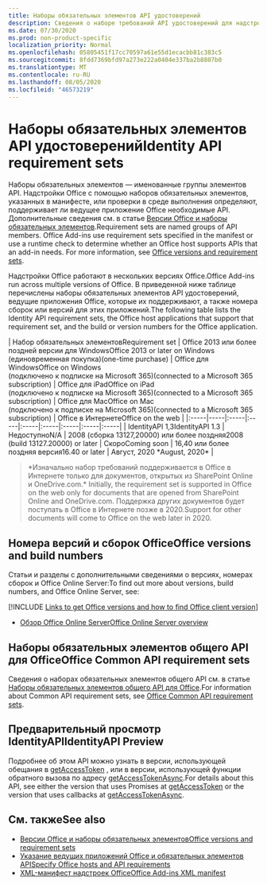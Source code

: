 ```yaml
---
title: Наборы обязательных элементов API удостоверений
description: Сведения о наборе требований API удостоверений для надстроек Office.
ms.date: 07/30/2020
ms.prod: non-product-specific
localization_priority: Normal
ms.openlocfilehash: 05805451f17cc70597a61e55d1ecacbb81c383c5
ms.sourcegitcommit: 8fdd7369bfd97a273e222a0404e337ba2b8807b0
ms.translationtype: MT
ms.contentlocale: ru-RU
ms.lasthandoff: 08/05/2020
ms.locfileid: "46573219"
---
```

# <a name="identity-api-requirement-sets"></a><span data-ttu-id="a7b7c-103">Наборы обязательных элементов API удостоверений</span><span class="sxs-lookup"><span data-stu-id="a7b7c-103">Identity API requirement sets</span></span>

<span data-ttu-id="a7b7c-p101">Наборы обязательных элементов — именованные группы элементов API. Надстройки Office с помощью наборов обязательных элементов, указанных в манифесте, или проверки в среде выполнения определяют, поддерживает ли ведущее приложение Office необходимые API. Дополнительные сведения см. в статье [Версии Office и наборы обязательных элементов](../../develop/office-versions-and-requirement-sets.md).</span><span class="sxs-lookup"><span data-stu-id="a7b7c-p101">Requirement sets are named groups of API members. Office Add-ins use requirement sets specified in the manifest or use a runtime check to determine whether an Office host supports APIs that an add-in needs. For more information, see [Office versions and requirement sets](../../develop/office-versions-and-requirement-sets.md).</span></span>

<span data-ttu-id="a7b7c-107">Надстройки Office работают в нескольких версиях Office.</span><span class="sxs-lookup"><span data-stu-id="a7b7c-107">Office Add-ins run across multiple versions of Office.</span></span> <span data-ttu-id="a7b7c-108">В приведенной ниже таблице перечислены наборы обязательных элементов API удостоверений, ведущие приложения Office, которые их поддерживают, а также номера сборок или версий для этих приложений.</span><span class="sxs-lookup"><span data-stu-id="a7b7c-108">The following table lists the Identity API requirement sets, the Office host applications that support that requirement set, and the build or version numbers for the Office application.</span></span>

|  <span data-ttu-id="a7b7c-109">Набор обязательных элементов</span><span class="sxs-lookup"><span data-stu-id="a7b7c-109">Requirement set</span></span>  | <span data-ttu-id="a7b7c-110">Office 2013 или более поздней версии для Windows</span><span class="sxs-lookup"><span data-stu-id="a7b7c-110">Office 2013 or later on Windows</span></span><br><span data-ttu-id="a7b7c-111">(единовременная покупка)</span><span class="sxs-lookup"><span data-stu-id="a7b7c-111">(one-time purchase)</span></span> | <span data-ttu-id="a7b7c-112">Office для Windows</span><span class="sxs-lookup"><span data-stu-id="a7b7c-112">Office on Windows</span></span><br><span data-ttu-id="a7b7c-113">(подключено к подписке на Microsoft 365)</span><span class="sxs-lookup"><span data-stu-id="a7b7c-113">(connected to a Microsoft 365 subscription)</span></span> |  <span data-ttu-id="a7b7c-114">Office для iPad</span><span class="sxs-lookup"><span data-stu-id="a7b7c-114">Office on iPad</span></span><br><span data-ttu-id="a7b7c-115">(подключено к подписке на Microsoft 365)</span><span class="sxs-lookup"><span data-stu-id="a7b7c-115">(connected to a Microsoft 365 subscription)</span></span>  |  <span data-ttu-id="a7b7c-116">Office для Mac</span><span class="sxs-lookup"><span data-stu-id="a7b7c-116">Office on Mac</span></span><br><span data-ttu-id="a7b7c-117">(подключено к подписке на Microsoft 365)</span><span class="sxs-lookup"><span data-stu-id="a7b7c-117">(connected to a Microsoft 365 subscription)</span></span>  | <span data-ttu-id="a7b7c-118">Office в Интернете</span><span class="sxs-lookup"><span data-stu-id="a7b7c-118">Office on the web</span></span>  |
|:-----|-----|:-----|:-----|:-----|:-----|:-----|:-----|:-----|
| <span data-ttu-id="a7b7c-119">IdentityAPI 1,3</span><span class="sxs-lookup"><span data-stu-id="a7b7c-119">IdentityAPI 1.3</span></span>  | <span data-ttu-id="a7b7c-120">Недоступно</span><span class="sxs-lookup"><span data-stu-id="a7b7c-120">N/A</span></span> | <span data-ttu-id="a7b7c-121">2008 (сборка 13127,20000) или более поздняя</span><span class="sxs-lookup"><span data-stu-id="a7b7c-121">2008 (build 13127.20000) or later</span></span> | <span data-ttu-id="a7b7c-122">Скоро</span><span class="sxs-lookup"><span data-stu-id="a7b7c-122">Coming soon</span></span> | <span data-ttu-id="a7b7c-123">16,40 или более поздняя версия</span><span class="sxs-lookup"><span data-stu-id="a7b7c-123">16.40 or later</span></span> | <span data-ttu-id="a7b7c-124">Август, 2020 \*</span><span class="sxs-lookup"><span data-stu-id="a7b7c-124">August, 2020\*</span></span> |

> <span data-ttu-id="a7b7c-125">\*Изначально набор требований поддерживается в Office в Интернете только для документов, открытых из SharePoint Online и OneDrive.com.</span><span class="sxs-lookup"><span data-stu-id="a7b7c-125">\* Initially, the requirement set is supported in Office on the web only for documents that are opened from SharePoint Online and OneDrive.com.</span></span> <span data-ttu-id="a7b7c-126">Поддержка других документов будет поступать в Office в Интернете позже в 2020.</span><span class="sxs-lookup"><span data-stu-id="a7b7c-126">Support for other documents will come to Office on the web later in 2020.</span></span>

## <a name="office-versions-and-build-numbers"></a><span data-ttu-id="a7b7c-127">Номера версий и сборок Office</span><span class="sxs-lookup"><span data-stu-id="a7b7c-127">Office versions and build numbers</span></span>

<span data-ttu-id="a7b7c-128">Статьи и разделы с дополнительными сведениями о версиях, номерах сборок и Office Online Server:</span><span class="sxs-lookup"><span data-stu-id="a7b7c-128">To find out more about versions, build numbers, and Office Online Server, see:</span></span>

[!INCLUDE [Links to get Office versions and how to find Office client version](../../includes/links-get-office-versions-builds.md)]
- [<span data-ttu-id="a7b7c-129">Обзор Office Online Server</span><span class="sxs-lookup"><span data-stu-id="a7b7c-129">Office Online Server overview</span></span>](/officeonlineserver/office-online-server-overview)

## <a name="office-common-api-requirement-sets"></a><span data-ttu-id="a7b7c-130">Наборы обязательных элементов общего API для Office</span><span class="sxs-lookup"><span data-stu-id="a7b7c-130">Office Common API requirement sets</span></span>

<span data-ttu-id="a7b7c-131">Сведения о наборах обязательных элементов общего API см. в статье [Наборы обязательных элементов общего API для Office](office-add-in-requirement-sets.md).</span><span class="sxs-lookup"><span data-stu-id="a7b7c-131">For information about Common API requirement sets, see [Office Common API requirement sets](office-add-in-requirement-sets.md).</span></span>

## <a name="identityapi-preview"></a><span data-ttu-id="a7b7c-132">Предварительный просмотр IdentityAPI</span><span class="sxs-lookup"><span data-stu-id="a7b7c-132">IdentityAPI Preview</span></span>

<span data-ttu-id="a7b7c-133">Подробнее об этом API можно узнать в версии, использующей обещания в [getAccessToken](/javascript/api/office-runtime/officeruntime.auth#getaccesstoken-options-) , или в версии, использующей функции обратного вызова по адресу [getAccessTokenAsync](/javascript/api/office/office.auth#getaccesstokenasync-options--callback-).</span><span class="sxs-lookup"><span data-stu-id="a7b7c-133">For details about this API, see either the version that uses Promises at [getAccessToken](/javascript/api/office-runtime/officeruntime.auth#getaccesstoken-options-) or the version that uses callbacks at [getAccessTokenAsync](/javascript/api/office/office.auth#getaccesstokenasync-options--callback-).</span></span>

## <a name="see-also"></a><span data-ttu-id="a7b7c-134">См. также</span><span class="sxs-lookup"><span data-stu-id="a7b7c-134">See also</span></span>

- [<span data-ttu-id="a7b7c-135">Версии Office и наборы обязательных элементов</span><span class="sxs-lookup"><span data-stu-id="a7b7c-135">Office versions and requirement sets</span></span>](../../develop/office-versions-and-requirement-sets.md)
- [<span data-ttu-id="a7b7c-136">Указание ведущих приложений Office и обязательных элементов API</span><span class="sxs-lookup"><span data-stu-id="a7b7c-136">Specify Office hosts and API requirements</span></span>](../../develop/specify-office-hosts-and-api-requirements.md)
- [<span data-ttu-id="a7b7c-137">XML-манифест надстроек Office</span><span class="sxs-lookup"><span data-stu-id="a7b7c-137">Office Add-ins XML manifest</span></span>](../../develop/add-in-manifests.md)

